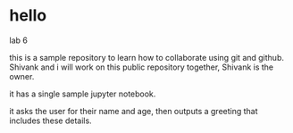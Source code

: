 # hello
lab 6


this is a sample repository to learn how to collaborate using git and github. Shivank and i will work on this public repository together,
Shivank is the owner.

it has a single sample jupyter notebook.

it asks the user for their name and age, then outputs a greeting that includes these details.

